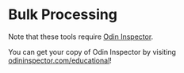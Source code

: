 # Bulk Processing

Note that these tools require [Odin Inspector](https://odininspector.com/).

You can get your copy of Odin Inspector by visiting [odininspector.com/educational](https://odininspector.com/educational)!
